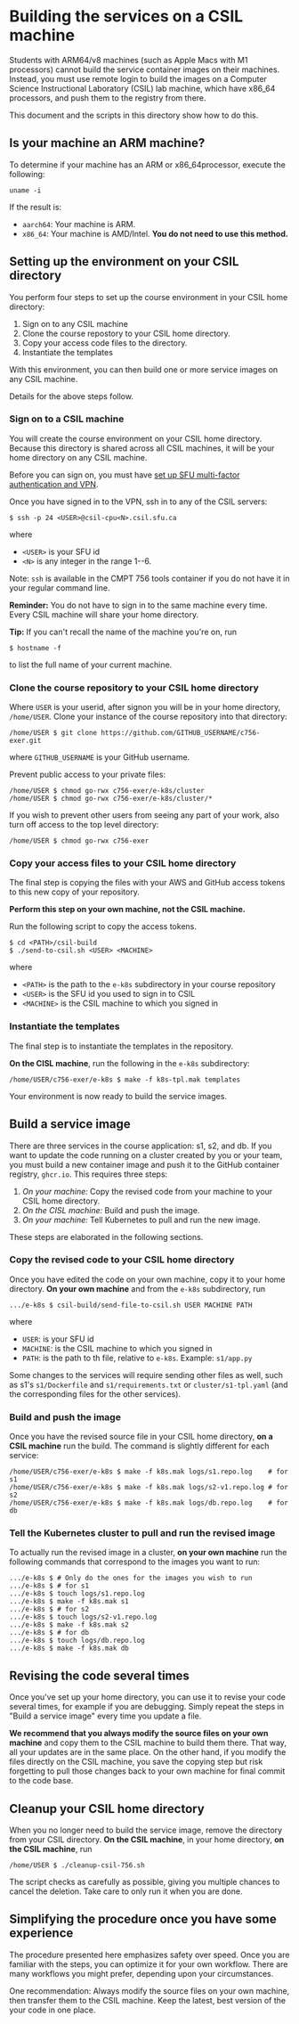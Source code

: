 # Building the services on a CSIL machine

Students with ARM64/v8 machines (such as Apple Macs with M1
processors) cannot build the service container images on their
machines. Instead, you must use remote login to build the images on a
Computer Science Instructional Laboratory (CSIL) lab machine, which
have x86_64 processors, and push them to the registry from there.

This document and the scripts in this directory show how to do this.

## Is your machine an ARM machine?

To determine if your machine has an ARM or x86_64processor, execute
the following:

~~~
uname -i
~~~

If the result is:

* `aarch64`: Your machine is ARM. 
* `x86_64`: Your machine is AMD/Intel. **You do not need to use this method.**

## Setting up the environment on your CSIL directory

You perform four steps to set up the course environment in your CSIL
home directory:

1. Sign on to any CSIL machine
2. Clone the course repostory to your CSIL home directory.
3. Copy your access code files to the directory.
4. Instantiate the templates

With this environment, you can then build one or more service images
on any CSIL machine.

Details for the above steps follow.

### Sign on to a CSIL machine

You will create the course environment on your CSIL home directory.
Because this directory is shared across all CSIL machines, it will be
your home directory on any CSIL machine.

Before you can sign on, you must have
[set up SFU multi-factor authentication and VPN](https://www.sfu.ca/computing/about/support/computing-resources-for-graduate-students.html).

Once you have signed in to the VPN, ssh in to any of the CSIL servers:

~~~
$ ssh -p 24 <USER>@csil-cpu<N>.csil.sfu.ca
~~~

where

* `<USER>` is your SFU id
* `<N>` is any integer in the range 1--6.

Note: `ssh` is available in the CMPT 756 tools container if you do not
have it in your regular command line.

**Reminder:** You do not have to sign in to the same machine every
  time. Every CSIL machine will share your home directory.

**Tip:** If you can't recall the name of the machine you're on, run

~~~
$ hostname -f
~~~

to list the full name of your current machine.

### Clone the course repository to your CSIL home directory

Where `USER` is your userid, after signon you will be in your home
directory, `/home/USER`. Clone your instance of the course repository
into that directory:

~~~
/home/USER $ git clone https://github.com/GITHUB_USERNAME/c756-exer.git
~~~

where `GITHUB_USERNAME` is your GitHub username.

Prevent public access to your private files:

~~~
/home/USER $ chmod go-rwx c756-exer/e-k8s/cluster
/home/USER $ chmod go-rwx c756-exer/e-k8s/cluster/*
~~~

If you wish to prevent other users from seeing any part of your work,
also turn off access to the top level directory:

~~~
/home/USER $ chmod go-rwx c756-exer
~~~

### Copy your access files to your CSIL home directory

The final step is copying the files with your AWS and GitHub access
tokens to this new copy of your repository.

**Perform this step on your own machine, not the CSIL machine.**

Run the following script to copy the access tokens. 

~~~
$ cd <PATH>/csil-build
$ ./send-to-csil.sh <USER> <MACHINE>
~~~

where

* `<PATH>` is the path to the `e-k8s` subdirectory in your course repository
* `<USER>` is the SFU id you used to sign in to CSIL
* `<MACHINE>` is the CSIL machine to which you signed in

### Instantiate the templates

The final step is to instantiate the templates in the repository.

**On the CISL machine**, run the following in the `e-k8s` subdirectory:

~~~
/home/USER/c756-exer/e-k8s $ make -f k8s-tpl.mak templates
~~~

Your environment is now ready to build the service images.

## Build a service image

There are three services in the course application: s1, s2, and
db. If you want to update the code running on a cluster created by you
or your team, you must build a new container image and push it to the
GitHub container registry, `ghcr.io`. This requires three steps:

1. *On your machine:* Copy the revised code from your machine to your CSIL home
   directory.
2. *On the CISL machine:* Build and push the image.
3. *On your machine:* Tell Kubernetes to pull and run the new image.

These steps are elaborated in the following sections.

### Copy the revised code to your CSIL home directory

Once you have edited the code on your own machine, copy it to your
home directory. **On your own machine** and from the `e-k8s`
subdirectory, run

~~~
.../e-k8s $ csil-build/send-file-to-csil.sh USER MACHINE PATH
~~~

where

* `USER`: is your SFU id
* `MACHINE`: is the CSIL machine to which you signed in
* `PATH`: is the path to th file, relative to `e-k8s`. Example:
  `s1/app.py`

Some changes to the services will require sending other files as well,
such as s1's `s1/Dockerfile` and `s1/requirements.txt` or
`cluster/s1-tpl.yaml` (and the corresponding files for the other
services).

### Build and push the image

Once you have the revised source file in your CSIL home directory,
**on a CSIL machine** run the build.  The command is slightly different
for each service:

~~~
/home/USER/c756-exer/e-k8s $ make -f k8s.mak logs/s1.repo.log    # for s1
/home/USER/c756-exer/e-k8s $ make -f k8s.mak logs/s2-v1.repo.log # for s2
/home/USER/c756-exer/e-k8s $ make -f k8s.mak logs/db.repo.log    # for db
~~~

### Tell the Kubernetes cluster to pull and run the revised image

To actually run the revised image in a cluster, **on your own
machine** run the following commands that correspond to the images you
want to run:

~~~
.../e-k8s $ # Only do the ones for the images you wish to run
.../e-k8s $ # for s1
.../e-k8s $ touch logs/s1.repo.log
.../e-k8s $ make -f k8s.mak s1
.../e-k8s $ # for s2
.../e-k8s $ touch logs/s2-v1.repo.log
.../e-k8s $ make -f k8s.mak s2
.../e-k8s $ # for db
.../e-k8s $ touch logs/db.repo.log
.../e-k8s $ make -f k8s.mak db
~~~

## Revising the code several times

Once you've set up your home directory, you can use it to revise your
code several times, for example if you are debugging.  Simply repeat
the steps in "Build a service image" every time you update a file.

**We recommend that you always modify the source files on your own
machine** and copy them to the CSIL machine to build them there. That
way, all your updates are in the same place. On the other hand, if you
modify the files directly on the CSIL machine, you save the copying
step but risk forgetting to pull those changes back to your own
machine for final commit to the code base.

## Cleanup your CSIL home directory

When you no longer need to build the service image, remove the
directory from your CSIL directory.  **On the CSIL machine**, in your home
directory, **on the CSIL machine**, run

~~~
/home/USER $ ./cleanup-csil-756.sh
~~~

The script checks as carefully as possible, giving you multiple
chances to cancel the deletion. Take care to only run it when you are
done.

## Simplifying the procedure once you have some experience

The procedure presented here emphasizes safety over speed. Once you
are familiar with the steps, you can optimize it for your own
workflow. There are many workflows you might prefer, depending upon
your circumstances.

One recommendation: Always modify the source files on your own
machine, then transfer them to the CSIL machine. Keep the latest,
best version of the your code in one place.
